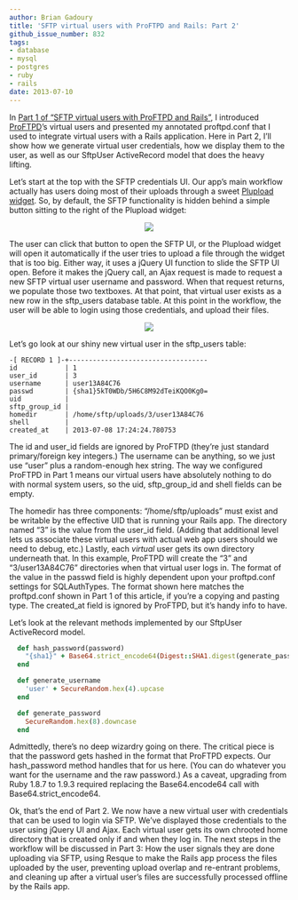 ```yaml
---
author: Brian Gadoury
title: 'SFTP virtual users with ProFTPD and Rails: Part 2'
github_issue_number: 832
tags:
- database
- mysql
- postgres
- ruby
- rails
date: 2013-07-10
---
```




In [Part 1 of “SFTP virtual users with ProFTPD and Rails”](/blog/2012/12/sftp-virtual-users-with-proftpd-and), I introduced [ProFTPD](http://www.proftpd.org/)’s virtual users and presented my annotated proftpd.conf that I used to integrate virtual users with a Rails application. Here in Part 2, I’ll show how we generate virtual user credentials, how we display them to the user, as well as our SftpUser ActiveRecord model that does the heavy lifting. 

Let’s start at the top with the SFTP credentials UI. Our app’s main workflow actually has users doing most of their uploads through a sweet [Plupload widget](https://www.plupload.com/). So, by default, the SFTP functionality is hidden behind a simple button sitting to the right of the Plupload widget:

<div class="separator" style="clear: both; text-align: center;"><img border="0" src="/blog/2013/07/sftp-virtual-users-with-proftpd-and/image-0.png"/></div>

The user can click that button to open the SFTP UI, or the Plupload widget will open it automatically if the user tries to upload a file through the widget that is too big. Either way, it uses a jQuery UI function to slide the SFTP UI open. Before it makes the jQuery call, an Ajax request is made to request a new SFTP virtual user username and password. When that request returns, we populate those two textboxes. At that point, that virtual user exists as a new row in the sftp_users database table. At this point in the workflow, the user will be able to login using those credentials, and upload their files.

<div class="separator" style="clear: both; text-align: center;"><img border="0" src="/blog/2013/07/sftp-virtual-users-with-proftpd-and/image-1.png"/></div>

Let’s go look at our shiny new virtual user in the sftp_users table:

```plain
-[ RECORD 1 ]-+-----------------------------------
id            | 1
user_id       | 3
username      | user13A84C76
passwd        | {sha1}5kT0WDb/5H6C8M92dTeiKQO0Kg0=
uid           |
sftp_group_id |
homedir       | /home/sftp/uploads/3/user13A84C76
shell         |
created_at    | 2013-07-08 17:24:24.780753
```

The id and user_id fields are ignored by ProFTPD (they’re just standard primary/foreign key integers.) The username can be anything, so we just use “user” plus a random-enough hex string. The way we configured ProFTPD in Part 1 means our virtual users have absolutely nothing to do with normal system users, so the uid, sftp_group_id and shell fields can be empty. 

The homedir has three components: “/home/sftp/uploads” must exist and be writable by the effective UID that is running your Rails app. The directory named “3” is the value from the user_id field. (Adding that additional level lets us associate these virtual users with actual web app users should we need to debug, etc.) Lastly, each *virtual* user gets its own directory underneath that. In this example, ProFTPD will create the “3” and “3/user13A84C76” directories when that virtual user logs in. The format of the value in the passwd field is highly dependent upon your proftpd.conf settings for SQLAuthTypes. The format shown here matches the proftpd.conf shown in Part 1 of this article, if you’re a copying and pasting type. The created_at field is ignored by ProFTPD, but it’s handy info to have.

Let’s look at the relevant methods implemented by our SftpUser ActiveRecord model.

```ruby
  def hash_password(password)
    "{sha1}" + Base64.strict_encode64(Digest::SHA1.digest(generate_password))
  end

  def generate_username
    'user' + SecureRandom.hex(4).upcase
  end

  def generate_password
    SecureRandom.hex(8).downcase
  end
```

Admittedly, there’s no deep wizardry going on there. The critical piece is that the password gets hashed in the format that ProFTPD expects. Our hash_password method handles that for us here. (You can do whatever you want for the username and the raw password.) As a caveat, upgrading from Ruby 1.8.7 to 1.9.3 required replacing the Base64.encode64 call with Base64.strict_encode64.

Ok, that’s the end of Part 2. We now have a new virtual user with credentials that can be used to login via SFTP. We’ve displayed those credentials to the user using jQuery UI and Ajax. Each virtual user gets its own chrooted home directory that is created only if and when they log in. The next steps in the workflow will be discussed in Part 3: How the user signals they are done uploading via SFTP, using Resque to make the Rails app process the files uploaded by the user, preventing upload overlap and re-entrant problems, and cleaning up after a virtual user’s files are successfully processed offline by the Rails app.


